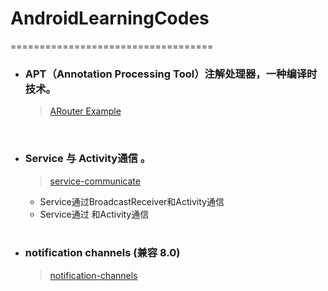 
# AndroidLearningCodes
===================================

- ### APT（Annotation Processing Tool）注解处理器，一种编译时技术。
  > [ARouter Example](https://github.com/tianhe-github/AndroidLearningCodes/tree/master/apt)

    <br/>
- ### Service 与 Activity通信 。
  > [service-communicate](https://github.com/tianhe-github/AndroidLearningCodes/tree/master/service-communicate)
    - Service通过BroadcastReceiver和Activity通信
    - Service通过 和Activity通信

    <br/>
- ### notification channels (兼容 8.0)
  > [notification-channels](https://github.com/tianhe-github/AndroidLearningCodes/tree/master/service-communicate)



